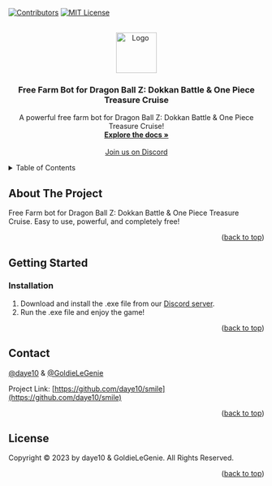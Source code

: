 <a name="readme-top"></a>

[![Contributors][contributors-shield]][contributors-url]
[![MIT License][license-shield]][license-url]

<br />
<div align="center">
  <a href="https://github.com/daye10/smile">
    <img src="images/logo.png" alt="Logo" width="80" height="80">
  </a>

  <h3 align="center">Free Farm Bot for Dragon Ball Z: Dokkan Battle & One Piece Treasure Cruise</h3>

  <p align="center">
    A powerful free farm bot for Dragon Ball Z: Dokkan Battle & One Piece Treasure Cruise!
    <br />
    <a href="https://github.com/daye10/smile"><strong>Explore the docs »</strong></a>
    <br />
    <br />
    <a href="https://discord.com/invite/q59QbpqH2Z">Join us on Discord</a>
  </p>
</div>

<details>
  <summary>Table of Contents</summary>
  <ol>
    <li><a href="#about-the-project">About The Project</a></li>
    <li><a href="#getting-started">Getting Started</a></li>
    <li><a href="#contact">Contact</a></li>
    <li><a href="#license">License</a></li>
  </ol>
</details>

## About The Project

Free Farm bot for Dragon Ball Z: Dokkan Battle & One Piece Treasure Cruise. Easy to use, powerful, and completely free!

<p align="right">(<a href="#readme-top">back to top</a>)</p>

## Getting Started

### Installation

1. Download and install the .exe file from our [Discord server](https://discord.com/invite/q59QbpqH2Z).
2. Run the .exe file and enjoy the game!

<p align="right">(<a href="#readme-top">back to top</a>)</p>

## Contact

[@daye10](https://github.com/daye10) & [@GoldieLeGenie](https://github.com/GoldieLeGenie)

Project Link: [https://github.com/daye10/smile](https://github.com/daye10/smile)

<p align="right">(<a href="#readme-top">back to top</a>)</p>

## License

Copyright © 2023 by daye10 & GoldieLeGenie. All Rights Reserved.

<p align="right">(<a href="#readme-top">back to top</a>)</p>

[contributors-shield]: https://img.shields.io/badge/Contributors-2-green?style=for-the-badge
[contributors-url]: https://github.com/daye10/smile/graphs/contributors
[license-shield]: https://img.shields.io/badge/License-Proprietary-blue?style=for-the-badge
[license-url]: https://github.com/daye10/smile/blob/master/LICENSE.txt
